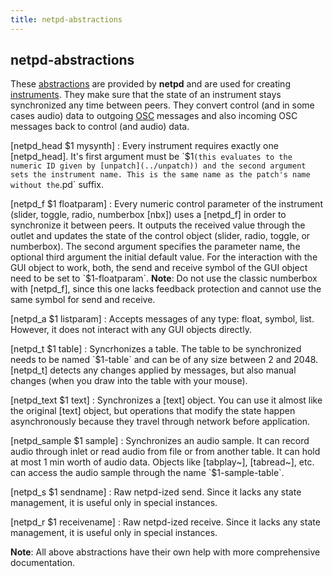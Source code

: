 ```yaml
---
title: netpd-abstractions
---
```


## netpd-abstractions
These [abstractions](https://puredata.info/docs/manuals/pd/x2.htm#s7.1) are
provided by **netpd** and are used for creating [instruments](/instruments).
They make sure that the state of an instrument stays synchronized any time
between peers. They convert control (and in some cases audio) data to
outgoing [OSC](https://opensoundcontrol.stanford.edu/) messages and also
incoming OSC messages back to control (and audio) data.

[netpd_head $1 mysynth]
: Every instrument requires exactly one [netpd_head]. It's first argument
must be `$1` (this evaluates to the numeric ID given by [unpatch](../unpatch))
and the second argument sets the instrument name. This is the same name as the
patch's name without the `.pd` suffix.

[netpd_f $1 floatparam]
: Every numeric control parameter of the instrument (slider, toggle, radio,
numberbox [nbx]) uses a [netpd_f] in order to synchronize it between peers.
It outputs the received value through the outlet and updates the state of
the control object (slider, radio, toggle, or numberbox). The second argument
specifies the parameter name, the optional third argument the initial
default value. For the interaction with the GUI object to work, both, the send
and receive symbol of the GUI object need to be set to `$1-floatparam`.
**Note**: Do not use the classic numberbox with [netpd_f], since this one
lacks feedback protection and cannot use the same symbol for send and receive.

[netpd_a $1 listparam]
: Accepts messages of any type: float, symbol, list. However, it does not interact
with any GUI objects directly.

[netpd_t $1 table]
: Syncrhonizes a table. The table to be synchronized needs to be named `$1-table`
and can be of any size between 2 and 2048. [netpd_t] detects any changes applied
by messages, but also manual changes (when you draw into the table with your mouse).

[netpd_text $1 text]
: Synchronizes a [text] object. You can use it almost like the original
[text] object, but operations that modify the state happen asynchronously
because they travel through network before application.

[netpd_sample $1 sample]
: Synchronizes an audio sample. It can record audio through inlet or read audio
from file or from another table. It can hold at most 1 min worth of audio data.
Objects like [tabplay~], [tabread~], etc. can access the audio sample through
the name `$1-sample-table`.

[netpd_s $1 sendname]
: Raw netpd-ized send. Since it lacks any state management, it is useful
only in special instances.

[netpd_r $1 receivename]
: Raw netpd-ized receive. Since it lacks any state management, it is useful
only in special instances.

**Note**: All above abstractions have their own help with more comprehensive
documentation.

